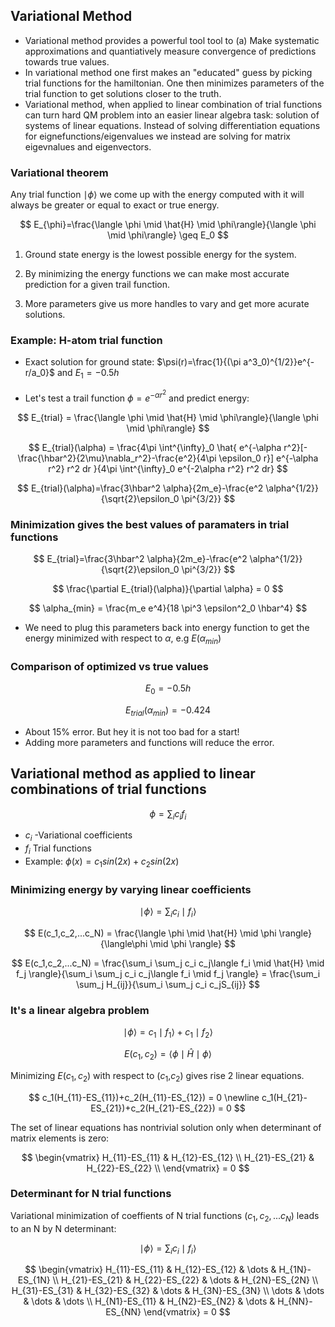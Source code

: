 
## Variational Method

- Variational method provides a powerful tool tool to (a) Make systematic  approximations and quantiatively measure convergence of predictions towards true values.
- In variational method one first makes an "educated" guess by picking trial functions for the hamiltonian. One then minimizes parameters of the trial function to get solutions closer to the truth.
- Variational method, when applied to linear combination of trial functions can turn hard QM problem into an easier linear algebra task: solution of systems of linear equations. Instead of solving differentiation equations for eignefunctions/eigenvalues we instead are solving for matrix eigevnalues and eigenvectors.



### Variational theorem

Any trial function $\mid \phi \rangle$ we come up with the energy computed with it will always be greater or equal to exact or true energy.


$$
E_{\phi}=\frac{\langle \phi \mid \hat{H}  \mid \phi\rangle}{\langle \phi \mid \phi\rangle} \geq E_0
$$


1. Ground state energy is the lowest possible energy for the system.

2. By minimizing the energy functions we can make most accurate prediction for a given trail function.

3. More parameters give us more handles to vary and get more acurate solutions.



### Example: H-atom trial function

- Exact solution for ground state: $\psi(r)=\frac{1}{(\pi a^3_0)^{1/2}}e^{-r/a_0}$ and $E_1 = -0.5 h$

- Let's test a trail function $\phi=e^{-\alpha r^2}$  and predict energy:


$$
E_{trial} = \frac{\langle \phi \mid \hat{H}  \mid \phi\rangle}{\langle \phi \mid \phi\rangle}
$$


$$
E_{trial}(\alpha) = \frac{4\pi \int^{\infty}_0 \hat{ e^{-\alpha r^2}[-\frac{\hbar^2}{2\mu}\nabla_r^2}-\frac{e^2}{4\pi \epsilon_0 r}] e^{-\alpha r^2} r^2 dr }{4\pi \int^{\infty}_0 e^{-2\alpha r^2} r^2 dr}
$$


$$
E_{trial}(\alpha)=\frac{3\hbar^2 \alpha}{2m_e}-\frac{e^2 \alpha^{1/2}}{\sqrt{2}\epsilon_0 \pi^{3/2}}
$$



### Minimization gives the best values of paramaters in trial functions

$$
E_{trial}=\frac{3\hbar^2 \alpha}{2m_e}-\frac{e^2 \alpha^{1/2}}{\sqrt{2}\epsilon_0 \pi^{3/2}}
$$

$$
\frac{\partial E_{trial}(\alpha)}{\partial \alpha} = 0
$$

$$
\alpha_{min} = \frac{m_e e^4}{18 \pi^3 \epsilon^2_0 \hbar^4}
$$

- We need to plug this parameters back into energy function to get the  energy minimized with respect to $\alpha$, e.g $E(\alpha_{min})$



### Comparison of optimized vs true values


$$
E_0 = -0.5 h
$$


$$
E_{trial}(\alpha_{min}) = -0.424
$$



- About 15% error. But hey it is not too bad for a start!
- Adding more parameters and functions will reduce the error.




## Variational method as applied to linear combinations of trial functions


$$
\phi = \sum_i c_i f_i
$$

- $c_i$ -Variational coefficients
- $f_i$ Trial functions
- Example: $\phi(x) = c_1 sin (2x)+c_2 sin(2x)$


### Minimizing energy by varying linear coefficients

$$
\mid \phi \rangle = \sum_i c_i \mid f_i \rangle
$$

$$
E(c_1,c_2,...c_N) = \frac{\langle \phi \mid \hat{H} \mid \phi \rangle}{\langle\phi \mid \phi \rangle}
$$

$$
E(c_1,c_2,...c_N) = \frac{\sum_i \sum_j c_i c_j\langle f_i \mid \hat{H} \mid f_j \rangle}{\sum_i \sum_j c_i c_j\langle f_i \mid f_j \rangle} = \frac{\sum_i \sum_j H_{ij}}{\sum_i \sum_j c_i c_jS_{ij}}
$$



### It's a linear algebra problem

$$\mid \phi\rangle = c_1\mid f_1\rangle+ c_1\mid f_2\rangle$$

$$E(c_1,c_2) = \langle \phi \mid \hat{H} \mid \phi \rangle $$

Minimizing $E(c_1,c_2)$ with respect to ($c_1$,$c_2$) gives rise 2 linear equations.

$$
c_1(H_{11}-ES_{11})+c_2(H_{11}-ES_{12}) = 0 \newline
c_1(H_{21}-ES_{21})+c_2(H_{21}-ES_{22}) = 0
$$

The set of linear equations has nontrivial solution only when determinant of matrix elements is zero:

$$
\begin{vmatrix}
H_{11}-ES_{11} & H_{12}-ES_{12}  \\
H_{21}-ES_{21} & H_{22}-ES_{22}  \\
\end{vmatrix} = 0
$$



### Determinant for  N trial functions

Variational minimization of coeffients of  N trial functions $(c_1, c_2,...c_N)$ leads to an N by N determinant:

$$
\mid \phi \rangle = \sum_i c_i \mid f_i \rangle
$$

$$
\begin{vmatrix}
H_{11}-ES_{11} & H_{12}-ES_{12}  & \dots & H_{1N}-ES_{1N} \\
H_{21}-ES_{21} & H_{22}-ES_{22}  & \dots & H_{2N}-ES_{2N} \\
H_{31}-ES_{31} & H_{32}-ES_{32}  & \dots & H_{3N}-ES_{3N}  \\
\dots & \dots & \dots & \dots \\
H_{N1}-ES_{11} & H_{N2}-ES_{N2}  & \dots & H_{NN}-ES_{NN}
\end{vmatrix} = 0
$$
